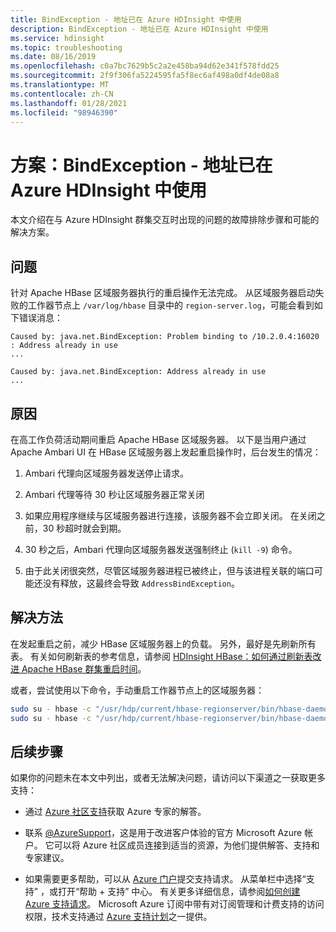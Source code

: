 ```yaml
---
title: BindException - 地址已在 Azure HDInsight 中使用
description: BindException - 地址已在 Azure HDInsight 中使用
ms.service: hdinsight
ms.topic: troubleshooting
ms.date: 08/16/2019
ms.openlocfilehash: c0a7bc7629b5c2a2e458ba94d62e341f578fdd25
ms.sourcegitcommit: 2f9f306fa5224595fa5f8ec6af498a0df4de08a8
ms.translationtype: MT
ms.contentlocale: zh-CN
ms.lasthandoff: 01/28/2021
ms.locfileid: "98946390"
---
```

# <a name="scenario-bindexception---address-already-in-use-in-azure-hdinsight"></a>方案：BindException - 地址已在 Azure HDInsight 中使用

本文介绍在与 Azure HDInsight 群集交互时出现的问题的故障排除步骤和可能的解决方案。

## <a name="issue"></a>问题

针对 Apache HBase 区域服务器执行的重启操作无法完成。 从区域服务器启动失败的工作器节点上 `/var/log/hbase` 目录中的 `region-server.log`，可能会看到如下错误消息：

```
Caused by: java.net.BindException: Problem binding to /10.2.0.4:16020 : Address already in use
...

Caused by: java.net.BindException: Address already in use
...
```

## <a name="cause"></a>原因

在高工作负荷活动期间重启 Apache HBase 区域服务器。 以下是当用户通过 Apache Ambari UI 在 HBase 区域服务器上发起重启操作时，后台发生的情况：

1. Ambari 代理向区域服务器发送停止请求。

1. Ambari 代理等待 30 秒让区域服务器正常关闭

1. 如果应用程序继续与区域服务器进行连接，该服务器不会立即关闭。 在关闭之前，30 秒超时就会到期。

1. 30 秒之后，Ambari 代理向区域服务器发送强制终止 (`kill -9`) 命令。

1. 由于此关闭很突然，尽管区域服务器进程已被终止，但与该进程关联的端口可能还没有释放，这最终会导致 `AddressBindException`。

## <a name="resolution"></a>解决方法

在发起重启之前，减少 HBase 区域服务器上的负载。 另外，最好是先刷新所有表。 有关如何刷新表的参考信息，请参阅 [HDInsight HBase：如何通过刷新表改进 Apache HBase 群集重启时间](https://web.archive.org/web/20190112153155/https://blogs.msdn.microsoft.com/azuredatalake/2016/09/19/hdinsight-hbase-how-to-improve-hbase-cluster-restart-time-by-flushing-tables/)。

或者，尝试使用以下命令，手动重启工作器节点上的区域服务器：

```bash
sudo su - hbase -c "/usr/hdp/current/hbase-regionserver/bin/hbase-daemon.sh stop regionserver"
sudo su - hbase -c "/usr/hdp/current/hbase-regionserver/bin/hbase-daemon.sh start regionserver"
```

## <a name="next-steps"></a>后续步骤

如果你的问题未在本文中列出，或者无法解决问题，请访问以下渠道之一获取更多支持：

* 通过 [Azure 社区支持](https://azure.microsoft.com/support/community/)获取 Azure 专家的解答。

* 联系 [@AzureSupport](https://twitter.com/azuresupport)，这是用于改进客户体验的官方 Microsoft Azure 帐户。 它可以将 Azure 社区成员连接到适当的资源，为他们提供解答、支持和专家建议。

* 如果需要更多帮助，可以从 [Azure 门户](https://portal.azure.com/?#blade/Microsoft_Azure_Support/HelpAndSupportBlade/)提交支持请求。 从菜单栏中选择“支持”  ，或打开“帮助 + 支持”  中心。 有关更多详细信息，请参阅[如何创建 Azure 支持请求](../../azure-portal/supportability/how-to-create-azure-support-request.md)。 Microsoft Azure 订阅中带有对订阅管理和计费支持的访问权限，技术支持通过 [Azure 支持计划](https://azure.microsoft.com/support/plans/)之一提供。